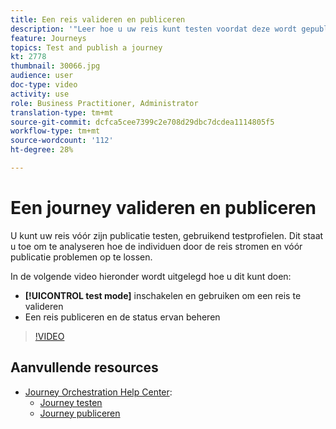 ```yaml
---
title: Een reis valideren en publiceren
description: '"Leer hoe u uw reis kunt testen voordat deze wordt gepubliceerd met testprofielen. ’'
feature: Journeys
topics: Test and publish a journey
kt: 2778
thumbnail: 30066.jpg
audience: user
doc-type: video
activity: use
role: Business Practitioner, Administrator
translation-type: tm+mt
source-git-commit: dcfca5cee7399c2e708d29dbc7dcdea1114805f5
workflow-type: tm+mt
source-wordcount: '112'
ht-degree: 28%

---
```



# Een journey valideren en publiceren

U kunt uw reis vóór zijn publicatie testen, gebruikend testprofielen. Dit staat u toe om te analyseren hoe de individuen door de reis stromen en vóór publicatie problemen op te lossen.

In de volgende video hieronder wordt uitgelegd hoe u dit kunt doen:

* **[!UICONTROL test mode]** inschakelen en gebruiken om een reis te valideren
* Een reis publiceren en de status ervan beheren

>[!VIDEO](https://video.tv.adobe.com/v/30066?quality=12)

## Aanvullende resources

* [Journey Orchestration Help Center](https://docs.adobe.com/content/help/nl-NL/journeys/using/journey-orchestration-home.html):
   * [Journey testen](https://docs.adobe.com/content/help/en/journeys/using/building-journeys/journeytesting.html)
   * [Journey publiceren](https://docs.adobe.com/content/help/en/journeys/using/building-journeys/journeypublication.html)
